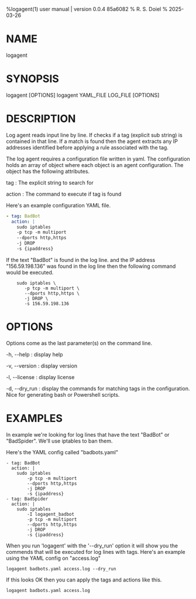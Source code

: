 %logagent(1) user manual | version 0.0.4 85a6082
% R. S. Doiel
% 2025-03-26

# NAME

logagent

# SYNOPSIS

logagent [OPTIONS]
logagent YAML_FILE LOG_FILE [OPTIONS]

# DESCRIPTION

Log agent reads input line by line. If checks if a tag (explicit sub string)
is contained in that line. If a match is found then the agent extracts any
IP addresses identified before applying a rule associated with the tag.

The log agent requires a configuration file written in yaml. The configuration
holds an array of object where each object is an agent configuration. The
object has the following attributes.

tag
: The explicit string to search for

action
: The command to execute if tag is found

Here's an example configuration YAML file.

~~~yaml
- tag: BadBot
  action: |
    sudo iptables
    -p tcp -m multiport
    --dports http,https
    -j DROP
    -s {ipaddress}
~~~

If the text "BadBot" is found in the log line. and the IP address "156.59.198.136" was found in the log line then the following command would be executed.

~~~shell
    sudo iptables \
       -p tcp -m multiport \
       --dports http,https \
       -j DROP \
       -s 156.59.198.136
~~~

# OPTIONS

Options come as the last parameter(s) on the command line.

-h, --help
: display help

-v, --version
: display version

-l, --license
: display license

-d, --dry_run
: display the commands for matching tags in the configuration. Nice
for generating bash or Powershell scripts.

# EXAMPLES

In example we're looking for log lines that have the text "BadBot"
or "BadSpider". We'll use iptables to ban them.

Here's the YAML config called "badbots.yaml"

~~~
- tag: BadBot
  action: |
    sudo iptables
        -p tcp -m multiport
        --dports http,https
        -j DROP
        -s {ipaddress}
- tag: BadSpider
  action: |
    sudo iptables
        -I logagent_badbot
        -p tcp -m multiport
        --dports http,https
        -j DROP
        -s {ipaddress}
~~~

When you run 'logagent' with the '--dry_run' option it
will show you the commends that will be executed for log lines
with tags. Here's an example using the YAML config on "access.log"

~~~
logagent badbots.yaml access.log --dry_run
~~~

If this looks OK then you can apply the tags and actions like this.

~~~
logagent badbots.yaml access.log
~~~


